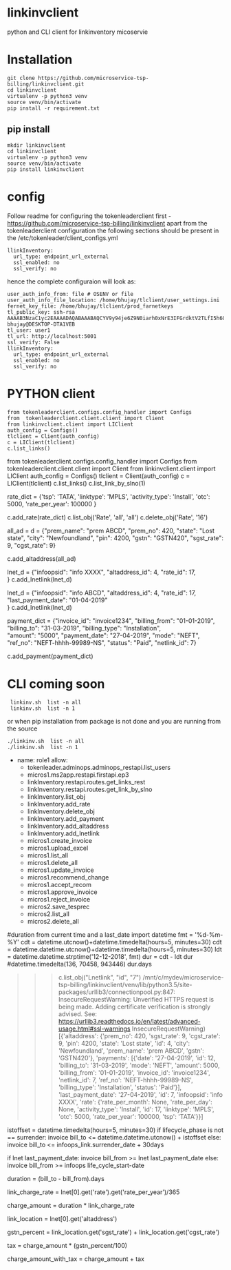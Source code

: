 # linkinvclient
python and CLI client for linkinventory micoservie 




Installation
================================

    git clone https://github.com/microservice-tsp-billing/linkinvclient.git
    cd linkinvclient
    virtualenv -p python3 venv
	source venv/bin/activate
	pip install -r requirement.txt


pip install 
----------------------------

	mkdir linkinvclient
	cd linkinvclient
	virtualenv -p python3 venv
	source venv/bin/activate
	pip install linkinvclient

config
===============================================================
Follow readme for configuring the tokenleaderclient first - https://github.com/microservice-tsp-billing/linkinvclient
apart from the tokenleaderclient configuration  the following sections should be present in the /etc/tokenleader/client_configs.yml


	llinkInventory:
	  url_type: endpoint_url_external
	  ssl_enabled: no
	  ssl_verify: no
  
  
hence the complete configuraion will look as:  


    user_auth_info_from: file # OSENV or file
	user_auth_info_file_location: /home/bhujay/tlclient/user_settings.ini
	fernet_key_file: /home/bhujay/tlclient/prod_farnetkeys	
	tl_public_key: ssh-rsa AAAAB3NzaC1yc2EAAAADAQABAAABAQCYV9y94je6Z9N0iarh0xNrE3IFGrdktV2TLfI5h60hfd9yO7L9BZtd94/r2L6VGFSwT/dhBR//CwkIuue3RW23nbm2OIYsmsijBSHtm1/2tw/0g0UbbneM9vFt9ciCjdq3W4VY8I6iQ7s7v98qrtRxhqLc/rH2MmfERhQaMQPaSnMaB59R46xCtCnsJ+OoZs5XhGOJXJz8YKuCw4gUs4soRMb7+k7F4wADseoYuwtVLoEmSC+ikbmPZNWOY18HxNrSVJOvMH2sCoewY6/GgS/5s1zlWBwV/F0UvmKoCTf0KcNHcdzXbeDU9/PkGU/uItRYVfXIWYJVQZBveu7BYJDR bhujay@DESKTOP-DTA1VEB
	tl_user: user1
	tl_url: http://localhost:5001
	ssl_verify: False	
	llinkInventory:
	  url_type: endpoint_url_external
	  ssl_enabled: no
	  ssl_verify: no
 


PYTHON client
===================================

	from tokenleaderclient.configs.config_handler import Configs
	from  tokenleaderclient.client.client import Client
	from linkinvclient.client import LIClient
	auth_config = Configs()
	tlclient = Client(auth_config)
	c = LIClient(tlclient)
	c.list_links()


from tokenleaderclient.configs.config_handler import Configs
from  tokenleaderclient.client.client import Client
from linkinvclient.client import LIClient
auth_config = Configs()
tlclient = Client(auth_config)
c = LIClient(tlclient)
c.list_links()
c.list_link_by_slno(1)

rate_dict = {'tsp': 'TATA', 
                 'linktype': 'MPLS',
                 'activity_type': 'Install',
                 'otc': 5000, 
                 'rate_per_year': 100000 }
              
                 
c.add_rate(rate_dict)
c.list_obj('Rate', 'all', 'all')
c.delete_obj('Rate', '16')

all_ad =  d = {"prem_name": "prem ABCD", 
             "prem_no": 420, 
             "state": "Lost state",  "city": "Newfoundland",
             "pin": 4200,
             "gstn": "GSTN420", 
             "sgst_rate": 9, "cgst_rate": 9}

c.add_altaddress(all_ad)


lnet_d = {"infoopsid": "info XXXX", 
             "altaddress_id": 4, 
             "rate_id": 17,             
             }
c.add_lnetlink(lnet_d)

lnet_d = {"infoopsid": "info ABCD", 
             "altaddress_id": 4, 
             "rate_id": 17, 
             "last_payment_date": "01-04-2019"           
             }
c.add_lnetlink(lnet_d)



payment_dict = {"invoice_id": "invoice1234", 
             	"billing_from": "01-01-2019", 
             	"billing_to": "31-03-2019",
             	"billing_type": "Installation",  
             	"amount": "5000",
             	"payment_date": "27-04-2019", 
             	"mode": "NEFT",
             	"ref_no": "NEFT-hhhh-99989-NS", 
             	"status": "Paid",
             	"netlink_id": 7}
    
c.add_payment(payment_dict)
    

CLI coming soon
=====================
     
     linkinv.sh  list -n all
     linkinv.sh  list -n 1
     
 or when  pip installation from package is not done and you are running from the source 
     
    ./linkinv.sh  list -n all
    ./linkinv.sh  list -n 1
    

- name: role1
  allow:
  - tokenleader.adminops.adminops_restapi.list_users
  - micros1.ms2app.restapi.firstapi.ep3
  - linkInventory.restapi.routes.get_links_rest
  - linkInventory.restapi.routes.get_link_by_slno
  - linkInventory.list_obj
  - linkInventory.add_rate
  - linkInventory.delete_obj
  - linkInventory.add_payment
  - linkInventory.add_altaddress
  - linkInventory.add_lnetlink
  - micros1.create_invoice
  - micros1.upload_excel
  - micros1.list_all
  - micros1.delete_all
  - micros1.update_invoice
  - micros1.recommend_change
  - micros1.accept_recom
  - micros1.approve_invoice
  - micros1.reject_invoice
  - micros2.save_tesprec
  - micros2.list_all
  - micros2.delete_all    
 
 
#duration from current time and a last_date
import datetime
fmt = '%d-%m-%Y'
cdt = datetime.utcnow()+datetime.timedelta(hours=5, minutes=30)
cdt = datetime.datetime.utcnow()+datetime.timedelta(hours=5, minutes=30)
ldt = datetime.datetime.strptime('12-12-2018', fmt)
dur = cdt - ldt
dur
#datetime.timedelta(136, 70458, 943446)
dur.days 
  
 >>> c.list_obj("Lnetlink", "id", "7")
/mnt/c/mydev/microservice-tsp-billing/linkinvclient/venv/lib/python3.5/site-packages/urllib3/connectionpool.py:847: InsecureRequestWarning: Unverified HTTPS request is being made. Adding certificate verification is strongly advised. See: https://urllib3.readthedocs.io/en/latest/advanced-usage.html#ssl-warnings
  InsecureRequestWarning)
[{'altaddress': {'prem_no': 420, 'sgst_rate': 9, 'cgst_rate': 9, 'pin': 4200, 'state': 'Lost state', 'id': 4, 'city': 'Newfoundland', 'prem_name': 'prem ABCD', 'gstn': 'GSTN420'}, 'payments': [{'date': '27-04-2019', 'id': 12, 'billing_to': '31-03-2019', 'mode': 'NEFT', 'amount': 5000, 'billing_from': '01-01-2019', 'invoice_id': 'invoice1234', 'netlink_id': 7, 'ref_no': 'NEFT-hhhh-99989-NS', 'billing_type': 'Installation', 'status': 'Paid'}], 'last_payment_date': '27-04-2019', 'id': 7, 'infoopsid': 'info XXXX', 'rate': {'rate_per_month': None, 'rate_per_day': None, 'activity_type': 'Install', 'id': 17, 'linktype': 'MPLS', 'otc': 5000, 'rate_per_year': 100000, 'tsp': 'TATA'}}]

istoffset = datetime.timedelta(hours=5, minutes=30)
if lifecycle_phase is not == surrender:
	invoice bill_to  <= datetime.datetime.utcnow() + istoffset
else:
    invoice bill_to <= infoops_link.surrender_date + 30days
    
if lnet last_payment_date:
    invoice bill_from >= lnet last_payment_date
else:
    invoice bill_from >= infoops life_cycle_start-date
    

duration = (bill_to - bill_from).days

link_charge_rate = lnet[0].get('rate').get('rate_per_year')/365

charge_amount = duration * link_charge_rate

link_location = lnet[0].get('altaddress')

gstn_percent = link_location.get('sgst_rate') + link_location.get('cgst_rate')

tax = charge_amount * (gstn_percent/100)

charge_amount_with_tax  = charge_amount + tax





